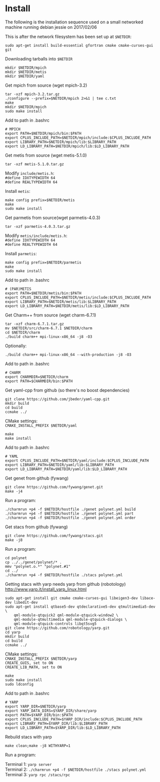# Install

The following is the installation sequence used on a small networked machine running debian jessie on 2017/02/06

This is after the network filesystem has been set up at `$NETDIR`:  

	sudo apt-get install build-essential gfortran cmake cmake-curses-gui git

Downloading tarballs into `$NETDIR`

	mkdir $NETDIR/mpich
	mkdir $NETDIR/metis
	mkdir $NETDIR/yaml

Get mpich from source (wget mpich-3.2)

	tar -xzf mpich-3.2.tar.gz
	./configure --prefix=$NETDIR/mpich 2>&1 | tee c.txt
	make
	mkdir $NETDIR/mpich
	sudo make install

Add to path in .bashrc

	# MPICH
	export PATH=$NETDIR/mpich/bin:$PATH
	export CPLUS_INCLUDE_PATH=$NETDIR/mpich/include:$CPLUS_INCLUDE_PATH
	export LIBRARY_PATH=$NETDIR/mpich/lib:$LIBRARY_PATH
	export LD_LIBRARY_PATH=$NETDIR/mpich/lib:$LD_LIBRARY_PATH

Get metis from source (wget metis-5.1.0)

	tar -xzf metis-5.1.0.tar.gz
	
Modify `include/metis.h`:  
	`#define IDXTYPEWIDTH 64`  
	`#define REALTYPEWIDTH 64`

Install `metis`:

	make config prefix=$NETDIR/metis
	make
	sudo make install

Get parmetis from source(wget parmetis-4.0.3)

	tar -xzf parmetis-4.0.3.tar.gz

Modify `metis/include/metis.h`:  
	`#define IDXTYPEWIDTH 64`  
	`#define REALTYPEWIDTH 64`
	
Install `parmetis`:

	make config prefix=$NETDIR/parmetis
	make
	sudo make install

Add to path in .bashrc

	# (PAR)METIS
	export PATH=$NETDIR/metis/bin:$PATH
	export CPLUS_INCLUDE_PATH=$NETDIR/metis/include:$CPLUS_INCLUDE_PATH
	export LIBRARY_PATH=$NETDIR/metis/lib:$LIBRARY_PATH
	export LD_LIBRARY_PATH=$NETDIR/metis/lib:$LD_LIBRARY_PATH

Get Charm++ from source (wget charm-6.7.1)

	tar -xzf charm-6.7.1.tar.gz
	mv $NETDIR/src/charm-6.7.1 $NETDIR/charm
	cd $NETDIR/charm
	./build charm++ mpi-linux-x86_64 -j8 -O3

Optionally:

	./build charm++ mpi-linux-x86_64 --with-production -j8 -O3

Add to path in .bashrc

	# CHARM
	export CHARMDIR=$NETDIR/charm
	export PATH=$CHARMDIR/bin:$PATH

Get yaml-cpp from github (so there's no boost dependencies)

	git clone https://github.com/jbeder/yaml-cpp.git
	mkdir build
	cd build
	ccmake ../

CMake settings:  
`CMAKE_INSTALL_PREFIX $NETDIR/yaml`

	make
	make install

Add to path in .bashrc

	# YAML
	export CPLUS_INCLUDE_PATH=$NETDIR/yaml/include:$CPLUS_INCLUDE_PATH
	export LIBRARY_PATH=$NETDIR/yaml/lib:$LIBRARY_PATH
	export LD_LIBRARY_PATH=$NETDIR/yaml/lib:$LD_LIBRARY_PATH

Get genet from github (fywang)

	git clone https://github.com/fywang/genet.git
	make -j4

Run a program:

	./charmrun +p4 -f $NETDIR/hostfile ./genet polynet.yml build
	./charmrun +p4 -f $NETDIR/hostfile ./genet polynet.yml part
	./charmrun +p4 -f $NETDIR/hostfile ./genet polynet.yml order

Get stacs from github (fywang)

	git clone https://github.com/fywang/stacs.git
	make -j8

Run a program:

	cd polynet
	cp ../../genet/polynet/* .
	mmv "polynet.o.*" "polynet.#1"
	cd ../
	./charmrun +p4 -f $NETDIR/hostfile ./stacs polynet.yml

Getting stacs with yarp needs yarp from github (robotology)
http://www.yarp.it/install_yarp_linux.html

	sudo apt-get install git cmake cmake-curses-gui libeigen3-dev libace-dev libedit-dev
	sudo apt-get install qtbase5-dev qtdeclarative5-dev qtmultimedia5-dev \
		qml-module-qtquick2 qml-module-qtquick-window2 \
		qml-module-qtmultimedia qml-module-qtquick-dialogs \
		qml-module-qtquick-controls libqt5svg5
	git clone https://github.com/robotology/yarp.git
	cd yarp
	mkdir build
	cd build
	ccmake ../

CMake settings:  
`CMAKE_INSTALL_PREFIX $NETDIR/yarp`  
`CREATE_GUIS, set to ON`  
`CREATE_LIB_MATH, set to ON`

	make
	sudo make install
	sudo ldconfig

Add to path in .bashrc

	# YARP
	export YARP_DIR=$NETDIR/yarp
	export YARP_DATA_DIRS=$YARP_DIR/share/yarp
	export PATH=$YARP_DIR/bin:$PATH
	export CPLUS_INCLUDE_PATH=$YARP_DIR/include:$CPLUS_INCLUDE_PATH
	export LIBRARY_PATH=$YARP_DIR/lib:$LIBRARY_PATH
	export LD_LIBRARY_PATH=$YARP_DIR/lib:$LD_LIBRARY_PATH

Rebuild stacs with yarp

	make clean;make -j8 WITHYARP=1

Run a program:

Terminal 1: `yarp server`  
Terminal 2: `./charmrun +p4 -f $NETDIR/hostfile ./stacs polynet.yml`  
Terminal 3: `yarp rpc /stacs/rpc`
